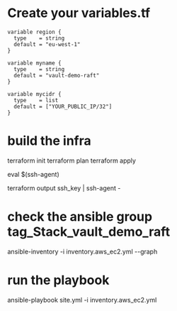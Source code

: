 

# Create your variables.tf

```
variable region {
  type    = string
  default = "eu-west-1"
}
	
variable myname {
  type    = string
  default = "vault-demo-raft"
}
		
variable mycidr {
  type    = list
  default = ["YOUR_PUBLIC_IP/32"]
}
```

# build the infra
terraform init
terraform plan
terraform apply

eval $(ssh-agent)

terraform output ssh_key | ssh-agent -

# check the ansible group tag_Stack_vault_demo_raft
ansible-inventory -i inventory.aws_ec2.yml --graph

# run the playbook
ansible-playbook site.yml -i inventory.aws_ec2.yml


